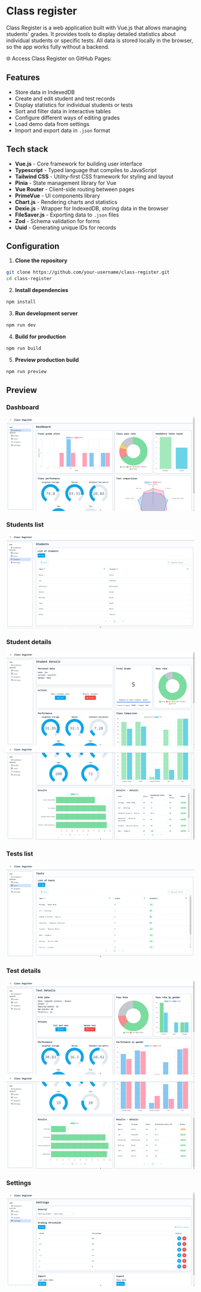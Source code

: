 # Class register
Class Register is a web application built with Vue.js that allows managing students' grades. It provides tools to display detailed statistics about individual students or specific tests. All data is stored locally in the browser, so the app works fully without a backend.

🌐 Access Class Register on GitHub Pages:

## Features

- Store data in IndexedDB
- Create and edit student and test records  
- Display statistics for individual students or tests  
- Sort and filter data in interactive tables
- Configure different ways of editing grades
- Load demo data from settings
- Import and export data in `.json` format

## Tech stack

- **Vue.js** - Core framework for building user interface
- **Typescript** - Typed language that compiles to JavaScript
- **Tailwind CSS** - Utility-first CSS framework for styling and layout
- **Pinia** - State management library for Vue
- **Vue Router** - Client-side routing between pages
- **PrimeVue** - UI components library
- **Chart.js** - Rendering charts and statistics
- **Dexie.js** - Wrapper for IndexedDB, storing data in the browser
- **FileSaver.js** - Exporting data to `.json` files
- **Zod** - Schema validation for forms
- **Uuid** - Generating unique IDs for records

## Configuration

1. **Clone the repository**
```bash
git clone https://github.com/your-username/class-register.git
cd class-register
```
2. **Install dependencies**
```bash
npm install
```
3. **Run development server**
```bash
npm run dev
```
4. **Build for production**
```bash
npm run build
```
5. **Preview production build**
```bash
npm run preview
```

## Preview

### Dashboard
![Peview dashboard](preview/preview_dashboard.png)
### Students list
![Preview students list](preview/preview_studentsList.png)
### Student details
![Preview student details 1](preview/preview_studentDetails_1.png)
![Preview student details 2](preview/preview_studentDetails_2.png)
### Tests list
![Preview tests list](preview/preview_testsList.png)
### Test details
![Preview test details 1](preview/preview_testDetails_1.png)
![Preview test details 2](preview/preview_testDetails_2.png)
### Settings
![Preview settings](preview/preview_settings.png)
